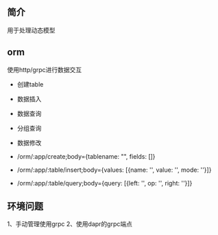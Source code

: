 ## 简介

用于处理动态模型

## orm

使用http/grpc进行数据交互
- 创建table
- 数据插入
- 数据查询
- 分组查询
- 数据修改

- /orm/:app/create;body={tablename: "", fields: []}
- /orm/:app/:table/insert;body={values: [{name: '', value: '', mode: ''}]}
- /orm/:app/:table/query;body={query: [{left: '', op: '', right: ''}]}

## 环境问题

1、手动管理使用grpc
2、使用dapr的grpc端点
